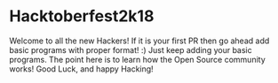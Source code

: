 # Hacktoberfest2k18
Welcome to all the new Hackers! If it is your first PR then go ahead add basic programs with proper format! :)
Just keep adding your basic programs.
The point here is to learn how the Open Source community works!
Good Luck, and happy Hacking!
